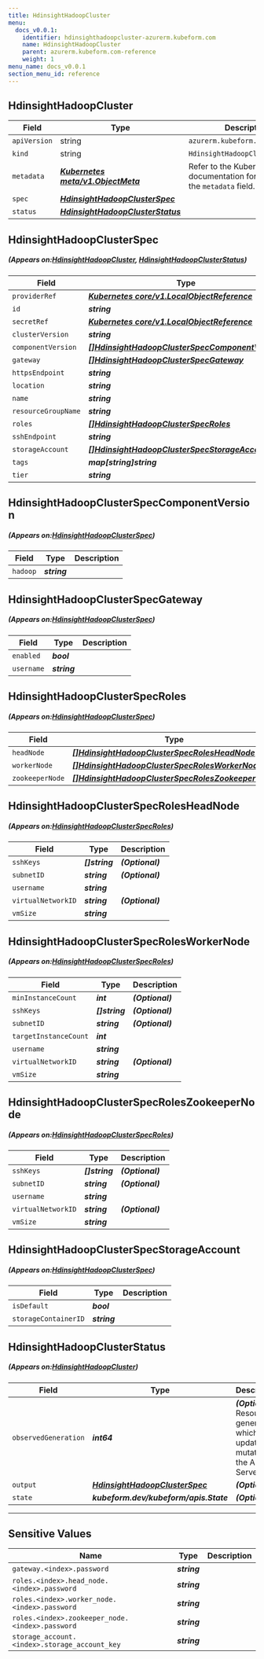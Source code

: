 ```yaml
---
title: HdinsightHadoopCluster
menu:
  docs_v0.0.1:
    identifier: hdinsighthadoopcluster-azurerm.kubeform.com
    name: HdinsightHadoopCluster
    parent: azurerm.kubeform.com-reference
    weight: 1
menu_name: docs_v0.0.1
section_menu_id: reference
---
```


## HdinsightHadoopCluster
| Field | Type | Description |
| ------ | ----- | ----------- |
| `apiVersion` | string | `azurerm.kubeform.com/v1alpha1` |
|    `kind` | string | `HdinsightHadoopCluster` |
| `metadata` | ***[Kubernetes meta/v1.ObjectMeta](https://kubernetes.io/docs/reference/generated/kubernetes-api/v1.13/#objectmeta-v1-meta)***|Refer to the Kubernetes API documentation for the fields of the `metadata` field.|
| `spec` | ***[HdinsightHadoopClusterSpec](#HdinsightHadoopClusterSpec)***||
| `status` | ***[HdinsightHadoopClusterStatus](#HdinsightHadoopClusterStatus)***||
## HdinsightHadoopClusterSpec
##### (Appears on:[HdinsightHadoopCluster](#HdinsightHadoopCluster), [HdinsightHadoopClusterStatus](#HdinsightHadoopClusterStatus))
| Field | Type | Description |
| ------ | ----- | ----------- |
| `providerRef` | ***[Kubernetes core/v1.LocalObjectReference](https://kubernetes.io/docs/reference/generated/kubernetes-api/v1.13/#localobjectreference-v1-core)***||
| `id` | ***string***||
| `secretRef` | ***[Kubernetes core/v1.LocalObjectReference](https://kubernetes.io/docs/reference/generated/kubernetes-api/v1.13/#localobjectreference-v1-core)***||
| `clusterVersion` | ***string***||
| `componentVersion` | ***[[]HdinsightHadoopClusterSpecComponentVersion](#HdinsightHadoopClusterSpecComponentVersion)***||
| `gateway` | ***[[]HdinsightHadoopClusterSpecGateway](#HdinsightHadoopClusterSpecGateway)***||
| `httpsEndpoint` | ***string***| ***(Optional)*** |
| `location` | ***string***||
| `name` | ***string***||
| `resourceGroupName` | ***string***||
| `roles` | ***[[]HdinsightHadoopClusterSpecRoles](#HdinsightHadoopClusterSpecRoles)***||
| `sshEndpoint` | ***string***| ***(Optional)*** |
| `storageAccount` | ***[[]HdinsightHadoopClusterSpecStorageAccount](#HdinsightHadoopClusterSpecStorageAccount)***||
| `tags` | ***map[string]string***| ***(Optional)*** |
| `tier` | ***string***||
## HdinsightHadoopClusterSpecComponentVersion
##### (Appears on:[HdinsightHadoopClusterSpec](#HdinsightHadoopClusterSpec))
| Field | Type | Description |
| ------ | ----- | ----------- |
| `hadoop` | ***string***||
## HdinsightHadoopClusterSpecGateway
##### (Appears on:[HdinsightHadoopClusterSpec](#HdinsightHadoopClusterSpec))
| Field | Type | Description |
| ------ | ----- | ----------- |
| `enabled` | ***bool***||
| `username` | ***string***||
## HdinsightHadoopClusterSpecRoles
##### (Appears on:[HdinsightHadoopClusterSpec](#HdinsightHadoopClusterSpec))
| Field | Type | Description |
| ------ | ----- | ----------- |
| `headNode` | ***[[]HdinsightHadoopClusterSpecRolesHeadNode](#HdinsightHadoopClusterSpecRolesHeadNode)***||
| `workerNode` | ***[[]HdinsightHadoopClusterSpecRolesWorkerNode](#HdinsightHadoopClusterSpecRolesWorkerNode)***||
| `zookeeperNode` | ***[[]HdinsightHadoopClusterSpecRolesZookeeperNode](#HdinsightHadoopClusterSpecRolesZookeeperNode)***||
## HdinsightHadoopClusterSpecRolesHeadNode
##### (Appears on:[HdinsightHadoopClusterSpecRoles](#HdinsightHadoopClusterSpecRoles))
| Field | Type | Description |
| ------ | ----- | ----------- |
| `sshKeys` | ***[]string***| ***(Optional)*** |
| `subnetID` | ***string***| ***(Optional)*** |
| `username` | ***string***||
| `virtualNetworkID` | ***string***| ***(Optional)*** |
| `vmSize` | ***string***||
## HdinsightHadoopClusterSpecRolesWorkerNode
##### (Appears on:[HdinsightHadoopClusterSpecRoles](#HdinsightHadoopClusterSpecRoles))
| Field | Type | Description |
| ------ | ----- | ----------- |
| `minInstanceCount` | ***int***| ***(Optional)*** |
| `sshKeys` | ***[]string***| ***(Optional)*** |
| `subnetID` | ***string***| ***(Optional)*** |
| `targetInstanceCount` | ***int***||
| `username` | ***string***||
| `virtualNetworkID` | ***string***| ***(Optional)*** |
| `vmSize` | ***string***||
## HdinsightHadoopClusterSpecRolesZookeeperNode
##### (Appears on:[HdinsightHadoopClusterSpecRoles](#HdinsightHadoopClusterSpecRoles))
| Field | Type | Description |
| ------ | ----- | ----------- |
| `sshKeys` | ***[]string***| ***(Optional)*** |
| `subnetID` | ***string***| ***(Optional)*** |
| `username` | ***string***||
| `virtualNetworkID` | ***string***| ***(Optional)*** |
| `vmSize` | ***string***||
## HdinsightHadoopClusterSpecStorageAccount
##### (Appears on:[HdinsightHadoopClusterSpec](#HdinsightHadoopClusterSpec))
| Field | Type | Description |
| ------ | ----- | ----------- |
| `isDefault` | ***bool***||
| `storageContainerID` | ***string***||
## HdinsightHadoopClusterStatus
##### (Appears on:[HdinsightHadoopCluster](#HdinsightHadoopCluster))
| Field | Type | Description |
| ------ | ----- | ----------- |
| `observedGeneration` | ***int64***| ***(Optional)*** Resource generation, which is updated on mutation by the API Server.|
| `output` | ***[HdinsightHadoopClusterSpec](#HdinsightHadoopClusterSpec)***| ***(Optional)*** |
| `state` | ***kubeform.dev/kubeform/apis.State***| ***(Optional)*** |
---
## Sensitive Values
| Name | Type | Description |
|------|------|-------------|
| `gateway.<index>.password` | ***string*** ||
| `roles.<index>.head_node.<index>.password` | ***string*** ||
| `roles.<index>.worker_node.<index>.password` | ***string*** ||
| `roles.<index>.zookeeper_node.<index>.password` | ***string*** ||
| `storage_account.<index>.storage_account_key` | ***string*** ||
